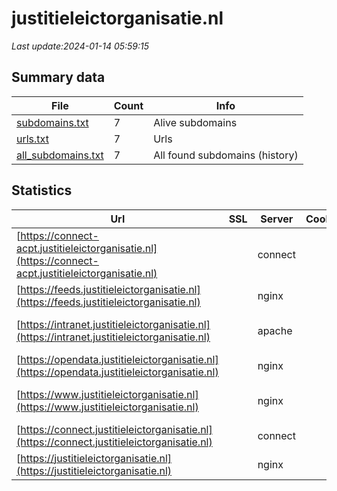 # justitieleictorganisatie.nl
*Last update:2024-01-14 05:59:15*
## Summary data
| File       | Count | Info |
|------------|-------|------|
|[subdomains.txt](/data/justitieleictorganisatie/subdomains.txt)|7|Alive subdomains|
|[urls.txt](/data/justitieleictorganisatie/urls.txt)|7|Urls|
|[all_subdomains.txt](/data/justitieleictorganisatie/all_subdomains.txt)|7|All found subdomains (history)|
## Statistics
| Url | SSL | Server | Cookie | HSTS | CSP | XFO | XXP | RP | Tech |
|------------|-------|------|------|------|------|------|------|------|------|
|[https://connect-acpt.justitieleictorganisatie.nl](https://connect-acpt.justitieleictorganisatie.nl)| |connect| |:white_check_mark: |:white_check_mark: |:white_check_mark: |:white_check_mark: |HSTS|
|[https://feeds.justitieleictorganisatie.nl](https://feeds.justitieleictorganisatie.nl)| |nginx| |:white_check_mark: | |:white_check_mark: |:white_check_mark: |:white_check_mark: |HSTS Nginx|
|[https://intranet.justitieleictorganisatie.nl](https://intranet.justitieleictorganisatie.nl)| |apache| |:white_check_mark: |:warning: |:white_check_mark: |:white_check_mark: |:white_check_mark: |Apache HTTP Server H...|
|[https://opendata.justitieleictorganisatie.nl](https://opendata.justitieleictorganisatie.nl)| |nginx| |:white_check_mark: | |:white_check_mark: |:white_check_mark: |:white_check_mark: |HSTS Nginx|
|[https://www.justitieleictorganisatie.nl](https://www.justitieleictorganisatie.nl)| |nginx| |:white_check_mark: |:warning: |:white_check_mark: |:white_check_mark: |:white_check_mark: |Bloomreach HSTS Ngin...|
|[https://connect.justitieleictorganisatie.nl](https://connect.justitieleictorganisatie.nl)| |connect| |:white_check_mark: |:white_check_mark: |:white_check_mark: |:white_check_mark: |HSTS|
|[https://justitieleictorganisatie.nl](https://justitieleictorganisatie.nl)| |nginx| |:white_check_mark: |:warning: |:white_check_mark: |:white_check_mark: |:white_check_mark: |HSTS Nginx|